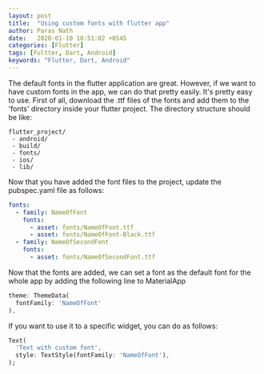 ```yaml
---
layout: post
title:  "Using custom fonts with flutter app"
author: Paras Nath
date:   2020-01-10 18:51:02 +0545
categories: [Flutter]
tags: [Fultter, Dart, Android]
keywords: "Flutter, Dart, Android"
---
```

The default fonts in the flutter application are great. However, if we want to have custom fonts in the app, we can do that pretty easily. It's pretty easy to use. First of all, download the .ttf files of the fonts and add them to the 'fonts' directory inside your flutter project. The directory structure should be like:
<!--more-->
```
flutter_project/
 - android/
 - build/
 - fonts/
 - ios/
 - lib/
```
Now that you have added the font files to the project, update the pubspec.yaml file as follows:
```yaml
fonts:
  - family: NameOfFont
    fonts:
      - asset: fonts/NameOfFont.ttf
      - asset: fonts/NameOfFont-Black.ttf
  - family: NameOfSecondFont
    fonts:
      - asset: fonts/NameOfSecondFont.ttf
```      
Now that the fonts are added, we can set a font as the default font for the whole app by adding the following line to MaterialApp
```dart
theme: ThemeData(
  fontFamily: 'NameOfFont'
),
```

If you want to use it to a specific widget, you can do as follows:
```dart
Text(
  'Text with custom font',
  style: TextStyle(fontFamily: 'NameOfFont'),
);
```
